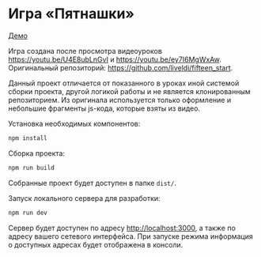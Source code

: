 # Игра «Пятнашки»

[Демо](https://fsa.github.io/html5-fifteen/)

Игра создана после просмотра видеоуроков <https://youtu.be/U4E8ubLnGvI> и <https://youtu.be/ey7I6MgWxAw>. Оригинальный репозиторий: <https://github.com/liveldi/fifteen_start>.

Данный проект отличается от показанного в уроках иной системой сборки проекта, другой логикой работы и не является клонированным репозиторием. Из оригинала используется только оформление и небольшие фрагменты js-кода, которые взяты из видео.

Установка необходимых компонентов:

```bash
npm install
```

Сборка проекта:

```bash
npm run build
```

Собранные проект будет доступен в папке `dist/`.

Запуск локального сервера для разработки:

```bash
npm run dev
```

Сервер будет доступен по адресу <http://localhost:3000>, а также по адресу вашего сетевого интерфейса. При запуске режима информация о доступных адресах будет отображена в консоли.
